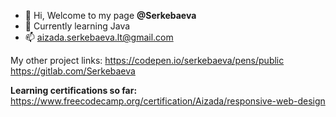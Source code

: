 - 👋 Hi, Welcome to my page **@Serkebaeva**
- 🌱 Currently learning Java
- 📫 aizada.serkebaeva.lt@gmail.com

My other project links:
https://codepen.io/serkebaeva/pens/public
https://gitlab.com/Serkebaeva

**Learning certifications so far:**
https://www.freecodecamp.org/certification/Aizada/responsive-web-design



<!---
Serkebaeva/Serkebaeva is a ✨ special ✨ repository because its `README.md` (this file) appears on your GitHub profile.
You can click the Preview link to take a look at your changes.
--->
